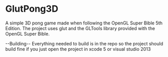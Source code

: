 GlutPong3D
==========

A simple 3D pong game made when following the OpenGL Super Bible 5th Edition.
The project uses glut and the GLTools library provided with the OpenGL Super Bible.

--Building--
Everything needed to build is in the repo so the project should build fine if you just open the project in xcode 5 or visual studio 2013
